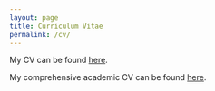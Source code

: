 ```yaml
---
layout: page
title: Curriculum Vitae
permalink: /cv/
---
```


My CV can be found [here](http://ashires.web.cern.ch/ashires/alexander-shires-cv.pdf).

My comprehensive academic CV can be found [here](http://ashires.web.cern.ch.ashires/alexander-shires-cv-physics.pdf).

